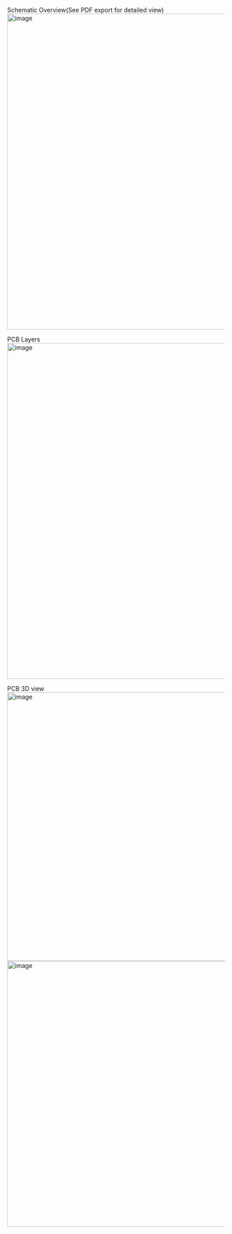 Schematic Overview(See PDF export for detailed view)
<img width="1051" height="730" alt="image" src="https://github.com/user-attachments/assets/1e405a52-8dc3-4f32-9c00-7e5c0e37bb09" />

PCB Layers
<img width="1109" height="776" alt="image" src="https://github.com/user-attachments/assets/7b5ec83d-b4f0-4560-b916-f812c3139927" />


PCB 3D view
<img width="898" height="621" alt="image" src="https://github.com/user-attachments/assets/7ef965d9-4144-4ca4-adff-01c88c61bcef" />
<img width="876" height="614" alt="image" src="https://github.com/user-attachments/assets/50c208ed-34d4-4ec4-af09-c82d4fb6b634" />
